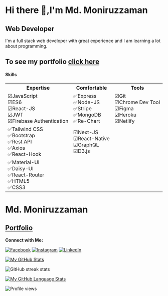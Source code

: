 # Hi there 👋,I'm Md. Moniruzzaman

## Web Developer

I'm a full stack web developer with great experience and I am learning a lot about programming.
<br>
## To see my portfolio [click here](https://mdmoniruzzaman.netlify.app/)

#### Skills

<table>
<tr>
<th> Expertise </th>
<th> Comfortable </th>
  
<th> Tools </th>
</tr>
<tr>
<td>
  ☑JavaScript
  <br/>
  ☑ES6 
  <br/>
  ☑React-JS
  <br/>
  ☑JWT
  <br/>
  ☑Firebase Authentication
</td>
<td>
  ✅Express
  <br/>
  ✅Node-JS
  <br/>
  ✅Stripe
  <br/>
  ✅MongoDB
  <br/>
  ✅Re-Chart
</td>
  <td>
  ☑Git
     <br/>
  ☑Chrome Dev Tool
     <br/>
  ☑Figma
     <br/>
  ☑Heroku
     <br/>
  ☑Netlify
  </td>
</tr>
  <tr>
    <td>
  ✅Tailwind CSS
  <br/>
  ✅Bootstrap
  <br/>
  ✅Rest API
  <br/>
  ✅Axios
  <br/>
  ✅React-Hook
    </td>
    <td>
    ☑Next-JS
    <br/>
    ☑React-Native
    <br/>
    ☑GraphQL
    <br/>
    ☑D3.js
    </td>
    <td></td>
  </tr>
  <tr>
    <td>
  ✅Material-UI
  <br/>
  ✅Daisy-UI
    <br/>
    ✅React-Router
    <br/>
    ✅HTML5
    <br/>
    ✅CSS3
    </td>
    <td></td>
    <td></td>
  </tr>
</table>

# Md. Moniruzzaman

## [Portfolio](https://mdmoniruzzaman.netlify.app/)

**Connect with Me:**
<br>

[![Facebook](https://img.shields.io/badge/Facebook-Follow-blue)](https://www.facebook.com/raimbos1)
[![Instagram](https://img.shields.io/badge/Instagram-Follow-%23FB730F)](https://www.instagram.com/bappy.123)
[![LinkedIn](https://img.shields.io/badge/LinkedIn-Follow-blue)](https://www.linkedin.com/in/mdmoniruzzamanbappy)

[![My GitHub Stats](https://github-readme-stats.vercel.app/api/?username=MoniruzzamanBappy&count_private=true&theme=tokyonight&showicons=true)]()

![GitHub streak stats](https://github-readme-streak-stats.herokuapp.com/?user=MoniruzzamanBappy)

[![My GitHub Language Stats](https://github-readme-stats.vercel.app/api/top-langs/?username=MoniruzzamanBappy&langs_count=5&theme=tokyonight)]()


![Profile views](https://gpvc.arturio.dev/MoniruzzamanBappy)

